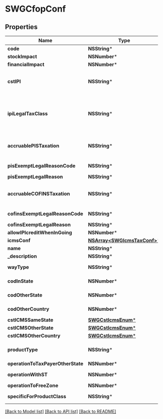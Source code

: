 # SWGCfopConf

## Properties
Name | Type | Description | Notes
------------ | ------------- | ------------- | -------------
**code** | **NSString*** | main unique identificator | 
**stockImpact** | **NSNumber*** | Inform that the process has inventory impact. | [optional] 
**financialImpact** | **NSNumber*** | Inform that the process has financial impact. | [optional] 
**cstIPI** | **NSString*** | Inform if this process is subject to IPI taxation on output process - &#39;50&#39; # Saída Tributada - &#39;51&#39; # Saída Tributável com Alíquota Zero - &#39;52&#39; # Saída Isenta - &#39;53&#39; # Saída Não-Tributada - &#39;54&#39; # Saída Imune  | [optional] 
**ipiLegalTaxClass** | **NSString*** | Legal tax classificação for IPI (enquadramento) When the processo has CST IPI 52 or 54, is mandatory inform Reason Code, see Anexo XIV - Código de Enquadramento Legal do IPI from  http://www.nfe.fazenda.gov.br/portal/exibirArquivo.aspx?conteudo&#x3D;mCnJajU4BKU&#x3D;  | [optional] 
**accruablePISTaxation** | **NSString*** | Inform if this item by nature is subject to PIS taxation or exempt - &#39;T&#39; # TAXABLE - &#39;Z&#39; # TAXABLE WITH RATE&#x3D;0.00 - &#39;E&#39; # EXEMPT - &#39;H&#39; # SUSPENDED - &#39;N&#39; # NO TAXABLE  | [optional] 
**pisExemptLegalReasonCode** | **NSString*** | When exempt, taxable with zero, suspended, not taxable, this field holds the official code number | [optional] 
**pisExemptLegalReason** | **NSString*** | When specifi reason, this field has the description | [optional] 
**accruableCOFINSTaxation** | **NSString*** | Inform if this item by nature is subject to COFINS taxation or exempt - &#39;T&#39; # TAXABLE - &#39;Z&#39; # TAXABLE WITH RATE&#x3D;0.00 - &#39;E&#39; # EXEMPT - &#39;H&#39; # SUSPENDED - &#39;N&#39; # NO TAXABLE  | [optional] 
**cofinsExemptLegalReasonCode** | **NSString*** | When exempt, taxable with zero, suspended, not taxable, this field holds the official code number | [optional] 
**cofinsExemptLegalReason** | **NSString*** | When specifi reason, this field has the description | [optional] 
**allowIPIcreditWhenInGoing** | **NSNumber*** | Inform that the process allow IPI credit to Input process | [optional] 
**icmsConf** | [**NSArray&lt;SWGIcmsTaxConf&gt;***](SWGIcmsTaxConf.md) | the map key is state code | [optional] 
**name** | **NSString*** |  | 
**_description** | **NSString*** |  | [optional] 
**wayType** | **NSString*** | inform if the transaction is an operation to internalizing item or value | [optional] 
**codInState** | **NSNumber*** | CFOP code (tax code operation) when the transactions are within the same state. | [optional] 
**codOtherState** | **NSNumber*** | CFOP code (tax code operation) when the transactions are to another state. | [optional] 
**codOtherCountry** | **NSNumber*** | CFOP code (tax code operation) when the transactions are to another country. | [optional] 
**cstICMSSameState** | [**SWGCstIcmsEnum***](SWGCstIcmsEnum.md) |  | [optional] 
**cstICMSOtherState** | [**SWGCstIcmsEnum***](SWGCstIcmsEnum.md) |  | [optional] 
**cstICMSOtherCountry** | [**SWGCstIcmsEnum***](SWGCstIcmsEnum.md) |  | [optional] 
**productType** | **NSString*** | this field is used to define right CFOP, one operation type can be specialized to item product, item merchandise or generic | [optional] 
**operationToTaxPayerOtherState** | **NSNumber*** | field used to indicate an operation to ICMS tax payer | [optional] 
**operationWithST** | **NSNumber*** | field used to indicate an operation to items sibject to ICMS-ST | [optional] 
**operationToFreeZone** | **NSNumber*** | field used to indicate an operation to free zone | [optional] 
**specificForProductClass** | **NSString*** | field used to indicate an operation to some product class specifically | [optional] 

[[Back to Model list]](../README.md#documentation-for-models) [[Back to API list]](../README.md#documentation-for-api-endpoints) [[Back to README]](../README.md)


